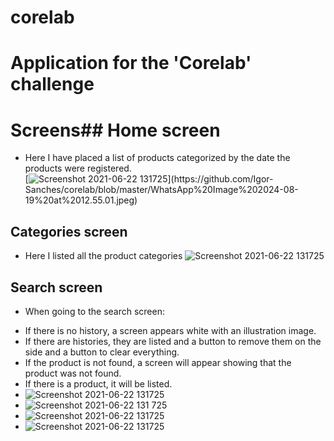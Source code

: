 # corelab

# Application for the 'Corelab' challenge
# Screens## Home screen
* Here I have placed a list of products categorized by the date the products were registered. \
  [![Screenshot 2021-06-22 131725]([https://user-images.githubusercontent.com/34573915/122964031-3df7c780-d35d-11eb-94a5-54db7a637c4c.jpg](https://github.com/Igor-Sanches/corelab/blob/master/WhatsApp%20Image%202024-08-19%20at%2012.55.01.jpeg))](https://github.com/Igor-Sanches/corelab/blob/master/WhatsApp%20Image%202024-08-19%20at%2012.55.01.jpeg)

## Categories screen
* Here I listed all the product categories
  ![Screenshot 2021-06-22 131725](https://user-images.githubusercontent.com/34573915/122964031-3df7c780-d35d-11eb-94a5-54db7a637c4c.jpg)

## Search screen
* When going to the search screen:
- If there is no history, a screen appears white with an illustration image.
- If there are histories, they are listed and a button to remove them on the side and a button to clear everything.
- If the product is not found, a screen will appear showing that the product was not found.
- If there is a product, it will be listed. 
- ![Screenshot 2021-06-22 131725](https://user-images.githubusercontent.com/34573915/122964031-3df7c780-d35d-11eb-94a5-54db7a637c4c.jpg) 
- ![Screenshot 2021-06-22 131 725](https://user-images.githubusercontent.com/34573915/122964031-3df7c780-d35d-11eb-94a5-54db7a637c4c.jpg) 
- ![Screenshot 2021-06-22 131725](https://user-images.githubusercontent.com/34573915/122964031-3df7c780-d35d-11eb-94a5-54db7a637c4c.jpg) 
- ![Screenshot 2021-06-22 131725](https://user-images.githubusercontent.com/34573915/122964031-3df7c780-d35d-11eb-94a5-54db7a637c4c.jpg)


